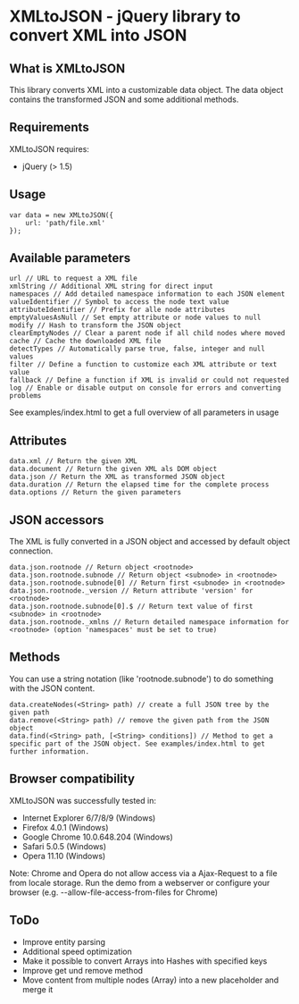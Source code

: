 # XMLtoJSON - jQuery library to convert XML into JSON

## What is XMLtoJSON

This library converts XML into a customizable data object. The data object contains the transformed JSON and some additional methods.


## Requirements

XMLtoJSON requires:

* jQuery (> 1.5)


## Usage

	var data = new XMLtoJSON({
		url: 'path/file.xml'
	});


## Available parameters

	url // URL to request a XML file
	xmlString // Additional XML string for direct input
	namespaces // Add detailed namespace information to each JSON element
	valueIdentifier // Symbol to access the node text value
	attributeIdentifier // Prefix for alle node attributes
	emptyValuesAsNull // Set empty attribute or node values to null
	modify // Hash to transform the JSON object
	clearEmptyNodes // Clear a parent node if all child nodes where moved
	cache // Cache the downloaded XML file
	detectTypes // Automatically parse true, false, integer and null values
	filter // Define a function to customize each XML attribute or text value
	fallback // Define a function if XML is invalid or could not requested
	log // Enable or disable output on console for errors and converting problems

See examples/index.html to get a full overview of all parameters in usage


## Attributes

	data.xml // Return the given XML
	data.document // Return the given XML als DOM object
	data.json // Return the XML as transformed JSON object
	data.duration // Return the elapsed time for the complete process
	data.options // Return the given parameters


## JSON accessors

The XML is fully converted in a JSON object and accessed by default object connection.

	data.json.rootnode // Return object <rootnode>
	data.json.rootnode.subnode // Return object <subnode> in <rootnode>
	data.json.rootnode.subnode[0] // Return first <subnode> in <rootnode>
	data.json.rootnode._version // Return attribute 'version' for <rootnode>
	data.json.rootnode.subnode[0].$ // Return text value of first <subnode> in <rootnode>
	data.json.rootnode._xmlns // Return detailed namespace information for <rootnode> (option 'namespaces' must be set to true)


## Methods

You can use a string notation (like 'rootnode.subnode') to do something with the JSON content.

	data.createNodes(<String> path) // create a full JSON tree by the given path
	data.remove(<String> path) // remove the given path from the JSON object
	data.find(<String> path, [<String> conditions]) // Method to get a specific part of the JSON object. See examples/index.html to get further information.


## Browser compatibility

XMLtoJSON was successfully tested in:

* Internet Explorer 6/7/8/9 (Windows)
* Firefox 4.0.1 (Windows)
* Google Chrome 10.0.648.204 (Windows)
* Safari 5.0.5 (Windows)
* Opera 11.10 (Windows)

Note: Chrome and Opera do not allow access via a Ajax-Request to a file from locale storage. Run the demo from a webserver or configure your browser (e.g. --allow-file-access-from-files for Chrome)

## ToDo

* Improve entity parsing
* Additional speed optimization
* Make it possible to convert Arrays into Hashes with specified keys
* Improve get und remove method
* Move content from multiple nodes (Array) into a new placeholder and merge it